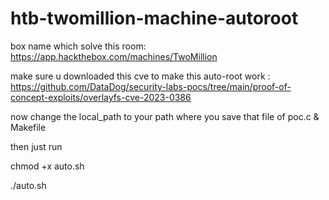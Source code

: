 # htb-twomillion-machine-autoroot
box name which solve this room: https://app.hackthebox.com/machines/TwoMillion


make sure u downloaded this cve to make this auto-root work :
https://github.com/DataDog/security-labs-pocs/tree/main/proof-of-concept-exploits/overlayfs-cve-2023-0386

now change the local_path to your path where you save that file of poc.c & Makefile

then just run 

chmod +x auto.sh

./auto.sh


